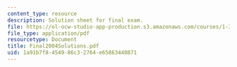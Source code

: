 ```yaml
---
content_type: resource
description: Solution sheet for final exam.
file: https://ol-ocw-studio-app-production.s3.amazonaws.com/courses/1-34-waste-containment-and-remediation-technology-spring-2004/1a91b7f8454986c32764e65863440871_Final2004Solutions.pdf
file_type: application/pdf
resourcetype: Document
title: Final2004Solutions.pdf
uid: 1a91b7f8-4549-86c3-2764-e65863440871
---
```

